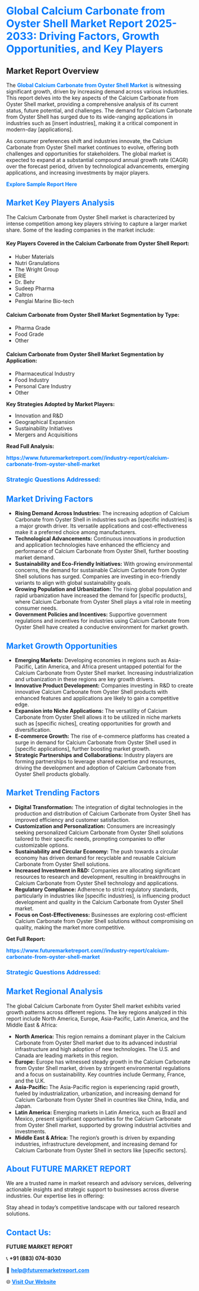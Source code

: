 <h1 style="color: #007BFF;">Global Calcium Carbonate from Oyster Shell Market Report 2025-2033: Driving Factors, Growth Opportunities, and Key Players</h1>

<section id="overview">
<h2>Market Report Overview</h2>
<p>The <a href="https://www.futuremarketreport.com//industry-report/calcium-carbonate-from-oyster-shell-market" style="color: #007BFF; text-decoration: none;"><strong>Global Calcium Carbonate from Oyster Shell Market</strong></a> is witnessing significant growth, driven by increasing demand across various industries. This report delves into the key aspects of the Calcium Carbonate from Oyster Shell market, providing a comprehensive analysis of its current status, future potential, and challenges. The demand for Calcium Carbonate from Oyster Shell has surged due to its wide-ranging applications in industries such as [insert industries], making it a critical component in modern-day [applications].</p>
<p>As consumer preferences shift and industries innovate, the Calcium Carbonate from Oyster Shell market continues to evolve, offering both challenges and opportunities for stakeholders. The global market is expected to expand at a substantial compound annual growth rate (CAGR) over the forecast period, driven by technological advancements, emerging applications, and increasing investments by major players.</p>
</section>

<section id="overview">
<p><a href="https://www.futuremarketreport.com//request-sample/reportId=60753" style="color: #007BFF; text-decoration: none;"><strong>Explore Sample Report Here</strong></a></p>
</section>

<section id="key-players">
<h2 style="color: #007BFF;">Market Key Players Analysis</h2>
<p>The Calcium Carbonate from Oyster Shell market is characterized by intense competition among key players striving to capture a larger market share. Some of the leading companies in the market include:</p>
<h4>Key Players Covered in the Calcium Carbonate from Oyster Shell Report:</h4>
<ul><li>Huber Materials</li><li>Nutri Granulations</li><li>The Wright Group</li><li>ERIE</li><li>Dr. Behr</li><li>Sudeep Pharma</li><li>Caltron</li><li>Penglai Marine Bio-tech</li></ul>
<h4>Calcium Carbonate from Oyster Shell Market Segmentation by Type:</h4>
<ul><li>Pharma Grade</li><li>Food Grade</li><li>Other</li></ul>

<h4>Calcium Carbonate from Oyster Shell Market Segmentation by Application:</h4>
<ul><li>Pharmaceutical Industry</li><li>Food Industry</li><li>Personal Care Industry</li><li>Other</li></ul>
<p><strong>Key Strategies Adopted by Market Players:</strong></p>
<ul>
<li>Innovation and R&D</li>
<li>Geographical Expansion</li>
<li>Sustainability Initiatives</li>
<li>Mergers and Acquisitions</li>
</ul>
</section>

<section>
<p><strong>Read Full Analysis: </strong></p><a href="https://www.futuremarketreport.com//industry-report/calcium-carbonate-from-oyster-shell-market" style="color: #007BFF; text-decoration: none;"><strong>https://www.futuremarketreport.com//industry-report/calcium-carbonate-from-oyster-shell-market</strong></a>
<h3 style="color: #007BFF;">Strategic Questions Addressed:</h3>
</section>

<section id="driving-factors">
<h2 style="color: #007BFF;">Market Driving Factors</h2>
<ul>
<li><strong>Rising Demand Across Industries:</strong> The increasing adoption of Calcium Carbonate from Oyster Shell in industries such as [specific industries] is a major growth driver. Its versatile applications and cost-effectiveness make it a preferred choice among manufacturers.</li>
<li><strong>Technological Advancements:</strong> Continuous innovations in production and application technologies have enhanced the efficiency and performance of Calcium Carbonate from Oyster Shell, further boosting market demand.</li>
<li><strong>Sustainability and Eco-Friendly Initiatives:</strong> With growing environmental concerns, the demand for sustainable Calcium Carbonate from Oyster Shell solutions has surged. Companies are investing in eco-friendly variants to align with global sustainability goals.</li>
<li><strong>Growing Population and Urbanization:</strong> The rising global population and rapid urbanization have increased the demand for [specific products], where Calcium Carbonate from Oyster Shell plays a vital role in meeting consumer needs.</li>
<li><strong>Government Policies and Incentives:</strong> Supportive government regulations and incentives for industries using Calcium Carbonate from Oyster Shell have created a conducive environment for market growth.</li>
</ul>
</section>

<section id="growth-opportunities">
<h2 style="color: #007BFF;">Market Growth Opportunities</h2>
<ul>
<li><strong>Emerging Markets:</strong> Developing economies in regions such as Asia-Pacific, Latin America, and Africa present untapped potential for the Calcium Carbonate from Oyster Shell market. Increasing industrialization and urbanization in these regions are key growth drivers.</li>
<li><strong>Innovative Product Development:</strong> Companies investing in R&D to create innovative Calcium Carbonate from Oyster Shell products with enhanced features and applications are likely to gain a competitive edge.</li>
<li><strong>Expansion into Niche Applications:</strong> The versatility of Calcium Carbonate from Oyster Shell allows it to be utilized in niche markets such as [specific niches], creating opportunities for growth and diversification.</li>
<li><strong>E-commerce Growth:</strong> The rise of e-commerce platforms has created a surge in demand for Calcium Carbonate from Oyster Shell used in [specific applications], further boosting market growth.</li>
<li><strong>Strategic Partnerships and Collaborations:</strong> Industry players are forming partnerships to leverage shared expertise and resources, driving the development and adoption of Calcium Carbonate from Oyster Shell products globally.</li>
</ul>
</section>

<section id="trending-factors">
<h2 style="color: #007BFF;">Market Trending Factors</h2>
<ul>
<li><strong>Digital Transformation:</strong> The integration of digital technologies in the production and distribution of Calcium Carbonate from Oyster Shell has improved efficiency and customer satisfaction.</li>
<li><strong>Customization and Personalization:</strong> Consumers are increasingly seeking personalized Calcium Carbonate from Oyster Shell solutions tailored to their specific needs, prompting companies to offer customizable options.</li>
<li><strong>Sustainability and Circular Economy:</strong> The push towards a circular economy has driven demand for recyclable and reusable Calcium Carbonate from Oyster Shell solutions.</li>
<li><strong>Increased Investment in R&D:</strong> Companies are allocating significant resources to research and development, resulting in breakthroughs in Calcium Carbonate from Oyster Shell technology and applications.</li>
<li><strong>Regulatory Compliance:</strong> Adherence to strict regulatory standards, particularly in industries like [specific industries], is influencing product development and quality in the Calcium Carbonate from Oyster Shell market.</li>
<li><strong>Focus on Cost-Effectiveness:</strong> Businesses are exploring cost-efficient Calcium Carbonate from Oyster Shell solutions without compromising on quality, making the market more competitive.</li>
</ul>
</section>

<section>
<p><strong>Get Full Report: </strong></p><a href="https://www.futuremarketreport.com//industry-report/calcium-carbonate-from-oyster-shell-market" style="color: #007BFF; text-decoration: none;"><strong>https://www.futuremarketreport.com//industry-report/calcium-carbonate-from-oyster-shell-market</strong></a>
<h3 style="color: #007BFF;">Strategic Questions Addressed:</h3>
</section>


<section id="regional-analysis">
<h2 style="color: #007BFF;">Market Regional Analysis</h2>
<p>The global Calcium Carbonate from Oyster Shell market exhibits varied growth patterns across different regions. The key regions analyzed in this report include North America, Europe, Asia-Pacific, Latin America, and the Middle East & Africa:</p>
<ul>
<li><strong>North America:</strong> This region remains a dominant player in the Calcium Carbonate from Oyster Shell market due to its advanced industrial infrastructure and high adoption of new technologies. The U.S. and Canada are leading markets in this region.</li>
<li><strong>Europe:</strong> Europe has witnessed steady growth in the Calcium Carbonate from Oyster Shell market, driven by stringent environmental regulations and a focus on sustainability. Key countries include Germany, France, and the U.K.</li>
<li><strong>Asia-Pacific:</strong> The Asia-Pacific region is experiencing rapid growth, fueled by industrialization, urbanization, and increasing demand for Calcium Carbonate from Oyster Shell in countries like China, India, and Japan.</li>
<li><strong>Latin America:</strong> Emerging markets in Latin America, such as Brazil and Mexico, present significant opportunities for the Calcium Carbonate from Oyster Shell market, supported by growing industrial activities and investments.</li>
<li><strong>Middle East & Africa:</strong> The region’s growth is driven by expanding industries, infrastructure development, and increasing demand for Calcium Carbonate from Oyster Shell in sectors like [specific sectors].</li>
</ul>
</section>

<footer>
<h2 style="color: #007BFF;">About FUTURE MARKET REPORT</h2>
<p>We are a trusted name in market research and advisory services, delivering actionable insights and strategic support to businesses across diverse industries. Our expertise lies in offering:</p>

<p>Stay ahead in today’s competitive landscape with our tailored research solutions.</p>

<h2 style="color: #007BFF;">Contact Us:</h2>
<p><strong>FUTURE MARKET REPORT</strong></p>
<p>📞 <strong>+91 (883) 074-8030</strong></p>
<p>📧 <strong><a href="mailto:help@futuremarketreport.com" style="color: #007BFF;">help@futuremarketreport.com</a></strong></p>
<p>🌐 <strong><a href="https://www.futuremarketreport.com/" style="color: #007BFF;">Visit Our Website</a></strong></p>
</footer>